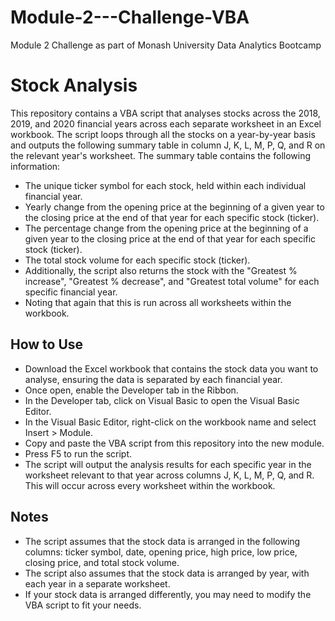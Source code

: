 # Module-2---Challenge-VBA
Module 2 Challenge as part of Monash University Data Analytics Bootcamp

# Stock Analysis
This repository contains a VBA script that analyses stocks across the 2018, 2019, and 2020 financial years across each separate worksheet in an Excel workbook. The script loops through all the stocks on a year-by-year basis and outputs the following summary table in column J, K, L, M, P, Q, and R on the relevant year's worksheet. The summary table contains the following information:

* The unique ticker symbol for each stock, held within each individual financial year.
* Yearly change from the opening price at the beginning of a given year to the closing price at the end of that year for each specific stock (ticker).
* The percentage change from the opening price at the beginning of a given year to the closing price at the end of that year for each specific stock (ticker).
* The total stock volume for each specific stock (ticker).
* Additionally, the script also returns the stock with the "Greatest % increase", "Greatest % decrease", and "Greatest total volume" for each specific financial year.
* Noting that again that this is run across all worksheets within the workbook.
 
## How to Use
* Download the Excel workbook that contains the stock data you want to analyse, ensuring the data is separated by each financial year.
* Once open, enable the Developer tab in the Ribbon.
* In the Developer tab, click on Visual Basic to open the Visual Basic Editor.
* In the Visual Basic Editor, right-click on the workbook name and select Insert > Module.
* Copy and paste the VBA script from this repository into the new module.
* Press F5 to run the script.
* The script will output the analysis results for each specific year in the worksheet relevant to that year across columns J, K, L, M, P, Q, and R. This will occur across every worksheet within the workbook.
 
## Notes
* The script assumes that the stock data is arranged in the following columns: ticker symbol, date, opening price, high price, low price, closing price, and total stock volume.
* The script also assumes that the stock data is arranged by year, with each year in a separate worksheet.
* If your stock data is arranged differently, you may need to modify the VBA script to fit your needs.
